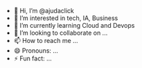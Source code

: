 - 👋 Hi, I’m @ajudaclick
- 👀 I’m interested in tech, IA, Business
- 🌱 I’m currently learning Cloud and Devops
- 💞️ I’m looking to collaborate on ...
- 📫 How to reach me ...
- 😄 Pronouns: ...
- ⚡ Fun fact: ...

<!---
Este repositório contém o resumo das lições aprendidas durante o desenvolvimento do lab na DIO.
ajudaclick/ajudaclick is a ✨ special ✨ repository because its `README.md` (this file) appears on your GitHub profile.
You can click the Preview link to take a look at your changes.
--->

